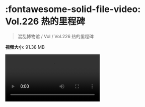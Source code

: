 # :fontawesome-solid-file-video: Vol.226 热的里程碑

> 混乱博物馆 / Vol / Vol.226 热的里程碑

**视频大小**: 91.38 MB

<div class="video"><video src="https://file.hsyhx.top/archive/226.mp4" controls preload>🤔 您的浏览器不支持 video 标签</video></div>